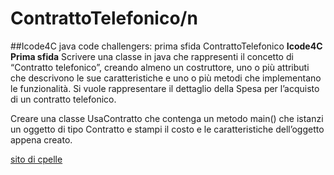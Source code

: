 # ContrattoTelefonico/n
##Icode4C java code challengers: prima sfida ContrattoTelefonico
**Icode4C Prima sfida**
Scrivere una classe in java che rappresenti il concetto di “Contratto telefonico”, creando almeno un costruttore, uno o più attributi che descrivono le sue caratteristiche e uno o più metodi che implementano le funzionalità. Si vuole rappresentare il dettaglio della Spesa per l’acquisto di un contratto telefonico.

Creare una classe UsaContratto che contenga un metodo main() che istanzi un oggetto di tipo Contratto e stampi il costo e le caratteristiche dell’oggetto appena creato.
	
[sito di cpelle](https://www.cpelle.it/didattica/page9.html)
